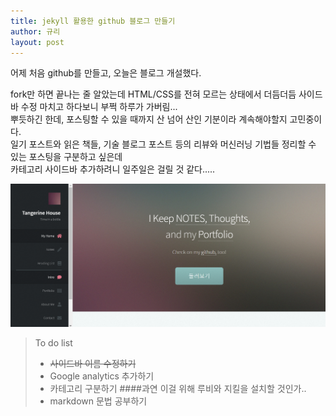 ```yaml
---
title: jekyll 활용한 github 블로그 만들기
author: 규리
layout: post
---
```

어제 처음 github를 만들고, 오늘은 블로그 개설했다. 

fork만 하면 끝나는 줄 알았는데 HTML/CSS를 전혀 모르는 상태에서 더듬더듬 사이드바 수정 마치고 하다보니 부쩍 하루가 가버림...  
뿌듯하긴 한데, 포스팅할 수 있을 때까지 산 넘어 산인 기분이라 계속해야할지 고민중이다.   
일기 포스트와 읽은 책들, 기술 블로그 포스트 등의 리뷰와 머신러닝 기법들 정리할 수 있는 포스팅을 구분하고 싶은데  
카테고리 사이드바 추가하려니 일주일은 걸릴 것 같다.....  

![캡쳐](https://github.com/grand-tangerine/grand-tangerine.github.io/blob/master/%EC%BA%A1%EC%B2%98.PNG)

>To do list
> * ~~사이드바 이름 수정하기~~
> * Google analytics 추가하기
> * 카테고리 구분하기  ####과연 이걸 위해 루비와 지킬을 설치할 것인가..
> * markdown 문법 공부하기   


